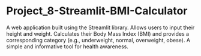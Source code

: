 # Project_8-Streamlit-BMI-Calculator
A web application built using the Streamlit library. Allows users to input their height and weight. Calculates their Body Mass Index (BMI) and provides a corresponding category (e.g., underweight, normal, overweight, obese). A simple and informative tool for health awareness.
